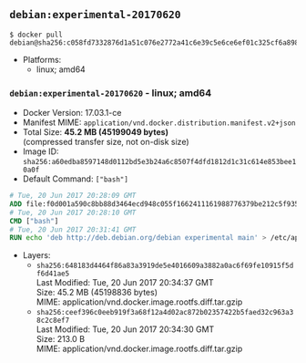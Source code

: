 ## `debian:experimental-20170620`

```console
$ docker pull debian@sha256:c058fd7332876d1a51c076e2772a41c6e39c5e6ce6ef01c325cf6a898b27240d
```

-	Platforms:
	-	linux; amd64

### `debian:experimental-20170620` - linux; amd64

-	Docker Version: 17.03.1-ce
-	Manifest MIME: `application/vnd.docker.distribution.manifest.v2+json`
-	Total Size: **45.2 MB (45199049 bytes)**  
	(compressed transfer size, not on-disk size)
-	Image ID: `sha256:a60edba8597148d0112bd5e3b24a6c8507f4dfd1812d1c31c614e853bee10a0f`
-	Default Command: `["bash"]`

```dockerfile
# Tue, 20 Jun 2017 20:28:09 GMT
ADD file:f0d001a590c8bb88d3464ecd948c055f1662411161988776379be212c5f93581 in / 
# Tue, 20 Jun 2017 20:28:10 GMT
CMD ["bash"]
# Tue, 20 Jun 2017 20:31:41 GMT
RUN echo 'deb http://deb.debian.org/debian experimental main' > /etc/apt/sources.list.d/experimental.list
```

-	Layers:
	-	`sha256:648183d4464f86a83a3919de5e4016609a3882a0ac6f69fe10915f5df6d41ae5`  
		Last Modified: Tue, 20 Jun 2017 20:34:37 GMT  
		Size: 45.2 MB (45198836 bytes)  
		MIME: application/vnd.docker.image.rootfs.diff.tar.gzip
	-	`sha256:ceef396c0eeb919f3a68f12a4d02ac872b02357422b5faed32c963a38c2c8ef7`  
		Last Modified: Tue, 20 Jun 2017 20:34:30 GMT  
		Size: 213.0 B  
		MIME: application/vnd.docker.image.rootfs.diff.tar.gzip
